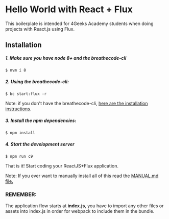 # Hello World with React + Flux

This boilerplate is intended for 4Geeks Academy students when doing projects with React.js using Flux.

## Installation

##### 1. Make sure you have node 8+ and the breathecode-cli
```
$ nvm i 8
```

##### 2. Using the breathecode-cli:
```
$ bc start:flux -r
```
Note: if you don't have the breathecode-cli, [here are the installation instructions](https://github.com/breatheco-de/breathecode-cli).

##### 3. Install the npm dependencies:
```
$ npm install
```

##### 4. Start the development server
```
$ npm run c9
```

That is it! Start coding your ReactJS+Flux application.

Note: If you ever want to manually install all of this read the [MANUAL.md file.](/MANUAL.md)

### REMEMBER:

The application flow starts at **index.js**, you have to import any other files or assets into index.js in order for webpack to include them in the bundle.